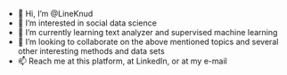 - 👋 Hi, I’m @LineKnud
- 👀 I’m interested in social data science
- 🌱 I’m currently learning text analyzer and supervised machine learning
- 💞️ I’m looking to collaborate on the above mentioned topics and several other interesting methods and data sets
- 📫 Reach me at this platform, at LinkedIn, or at my e-mail

<!---
LineKnud/LineKnud is a ✨ special ✨ repository because its `README.md` (this file) appears on your GitHub profile.
You can click the Preview link to take a look at your changes.
--->

